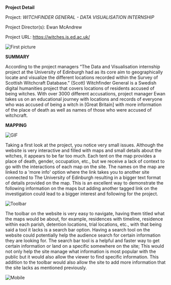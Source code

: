 **Project Detail** 

Project: _WITCHFINDER GENERAL - DATA VISUALISATION INTERNSHIP_

Project Director(s): Ewan McAndrew

Project URL: https://witches.is.ed.ac.uk/

![First picture](https://AdaChicas3.github.io/Ada-Chicas-CNU/images/first.png)


**SUMMARY**
  
  

  According to the project managers “The Data and Visualisation internship project at the University of Edinburgh had as its core aim to geographically locate and visualize the different locations recorded within the Survey of Scottish Witchcraft Database.” (Scott) Witchfinder General is a Swedish digital humanities project that covers locations of residents accused of being witches. With over 3000 different accusations, project manager Ewan takes us on an educational journey with locations and records of everyone who was accused of being a witch in [Great Britain] with more information of the place of death as well as names of those who were accused of witchcraft.


**MAPPING** 




![GIF](https://giphy.com/gifs/uL8whUDHRHdMcnj23F/giphy.gif)




  
  
  Taking a first look at the project, you notice very small issues. Although the website is very interactive and filled with maps and small details about the witches, it appears to be far too much. Each tent on the map provides a place of death, gender, occupation, etc., but we receive a lack of context to go with the interactions of each map on the site. The names on the map are linked to a 'more info' option where the link takes you to another site connected to The University of Edinburgh resulting in a bigger text format of details provided on the map. This is an excellent way to demonstrate the following information on the maps but adding another tagged link on the investigation could lead to a bigger interest and following for the project.
  
  


  
 ![Toolbar](https://AdaChicas3.github.io/Ada-Chicas-CNU/images/toolbar.png)






 The toolbar on the website is very easy to navigate, having them titled what the maps would be about, for example, residences with timeline, residence within each parish, detention locations, trial locations, etc., with that being said a tool it lacks is a search bar option. Having a search tool on the website could potentially help the audience search for certain information they are looking for. The search bar tool is a helpful and faster way to get certain information or land on a specific somewhere on the site; This would not only help the site manage what information is most popular with the public but it would also allow the viewer to find specific information. This addition to the toolbar would also allow the site to add more information that the site lacks as mentioned previously.
  
  




  
 ![Mobile](https://AdaChicas3.github.io/Ada-Chicas-CNU/images/mobile.jpeg)


